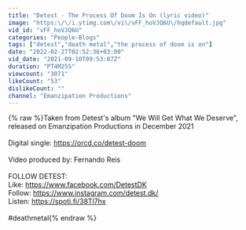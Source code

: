 ```yaml
---
title: "Detest - The Process Of Doom Is On (lyric video)"
image: "https:\/\/i.ytimg.com\/vi\/vFF_hoVJQ6U\/hqdefault.jpg"
vid_id: "vFF_hoVJQ6U"
categories: "People-Blogs"
tags: ["detest","death metal","the process of doom is on"]
date: "2022-02-27T02:52:36+03:00"
vid_date: "2021-09-10T09:53:07Z"
duration: "PT4M25S"
viewcount: "3071"
likeCount: "53"
dislikeCount: ""
channel: "Emanzipation Productions"
---
```

{% raw %}Taken from Detest's album &quot;We Will Get What We Deserve&quot;, released on Emanzipation Productions in December 2021<br /><br />Digital single: <a rel="nofollow" target="blank" href="https://orcd.co/detest-doom">https://orcd.co/detest-doom</a><br /><br />Video produced by: Fernando Reis<br /><br />FOLLOW DETEST:<br />Like: <a rel="nofollow" target="blank" href="https://www.facebook.com/DetestDK">https://www.facebook.com/DetestDK</a><br />Follow: <a rel="nofollow" target="blank" href="https://www.instagram.com/detest.dk/">https://www.instagram.com/detest.dk/</a><br />Listen: <a rel="nofollow" target="blank" href="https://spoti.fi/38Tl7hx">https://spoti.fi/38Tl7hx</a><br /><br />#deathmetal{% endraw %}
